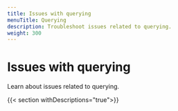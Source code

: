 ```yaml
---
title: Issues with querying
menuTitle: Querying
description: Troubleshoot issues related to querying.
weight: 300
---
```


# Issues with querying

Learn about issues related to querying.

{{< section withDescriptions="true">}}